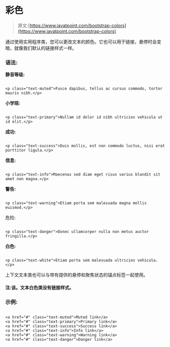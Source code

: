 # 彩色

> 原文:[https://www.javatpoint.com/bootstrap-colors](https://www.javatpoint.com/bootstrap-colors)

通过使用实用程序类，您可以更改文本的颜色。它也可以用于链接，悬停时会变暗，就像我们默认的链接样式一样。

### 语法:

**静音等级:**

```

<p class="text-muted">Fusce dapibus, tellus ac cursus commodo, tortor mauris nibh.</p> 

```

**小学班:**

```

<p class="text-primary">Nullam id dolor id nibh ultricies vehicula ut id elit.</p> 

```

**成功:**

```

<p class="text-success">Duis mollis, est non commodo luctus, nisi erat porttitor ligula.</p>

```

**信息:**

```

<p class="text-info">Maecenas sed diam eget risus varius blandit sit amet non magna.</p>

```

**警告:**

```

<p class="text-warning">Etiam porta sem malesuada magna mollis euismod.</p>

```

危险:

```

<p class="text-danger">Donec ullamcorper nulla non metus auctor fringilla.</p>

```

**白色:**

```

<p class="text-white">Etiam porta sem malesuada ultricies vehicula.</p>

```

上下文文本类也可以与带有提供的悬停和聚焦状态的锚点标签一起使用。

#### 注:该。文本白色类没有链接样式。

### 示例:

```

<a href="#" class="text-muted">Muted link</a>
<a href="#" class="text-primary">Primary link</a>
<a href="#" class="text-success">Success link</a>
<a href="#" class="text-info">Info link</a>
<a href="#" class="text-warning">Warning link</a>
<a href="#" class="text-danger">Danger link</a>

```
